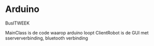 # Arduino
BusITWEEK


MainClass  is de code waarop arduino loopt
ClientRobot is de GUI met sserververbinding, bluetooth verbinding 